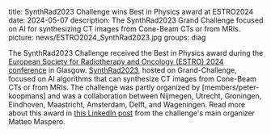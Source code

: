 title: SynthRad2023 Challenge wins Best in Physics award at ESTRO2024
date: 2024-05-07
description: The SynthRad2023 Grand Challenge focused on AI for synthesizing CT images from Cone-Beam CTs or from MRIs.
picture: news/ESTRO2024_SynthRad2023.jpg 
groups: diag

The SynthRad2023 Challenge received the Best in Physics award during the [European Society for Radiotherapy and Oncology (ESTRO) 2024 conference](https://www.estro.org/Congresses/ESTRO-2024) in Glasgow.
[SynthRad2023](https://synthrad2023.grand-challenge.org/), hosted on Grand-Challenge, focused on AI algorithms that can synthesize CT images from Cone-Beam CTs or from MRIs.
The challenge was partly organized by [members/peter-koopmans] and was a collaboration between Nijmegen, Utrecht, Groningen, Eindhoven, Maastricht, Amsterdam, Delft, and Wageningen.
Read more about this award in [this LinkedIn post](https://www.linkedin.com/feed/update/urn:li:activity:7192919378797973505/) from the challenge's main organizer Matteo Maspero.
